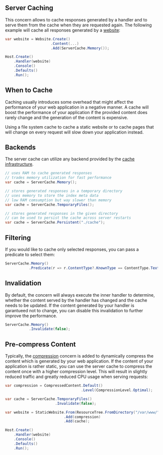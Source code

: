 ﻿## Server Caching

This concern allows to cache responses generated by a handler and to
serve them from the cache when they are requested again. The following
example will cache all responses generated by a [website](./websites):

```csharp
var website = Website.Create()
                     .Content(...)
                     .Add(ServerCache.Memory());

Host.Create()
    .Handler(website)
    .Console()
    .Defaults()
    .Run();
```

## When to Cache

Caching usually introduces some overhead that might affect the performance
of your web application in a negative manner. A cache will boost the
performance of your application if the provided content does rarely change 
and the generation of the content is expensive.

Using a file system cache to cache a static website or to cache
pages that will change on every request will slow down your 
application instead.

## Backends

The server cache can utilize any backend provided by the 
[cache infrastructure](./caches).

```csharp
// uses RAM to cache generated responses
// trades memory utilization for fast performance
var cache = ServerCache.Memory();

// stores generated responses in a temporary directory
// uses memory to store the index meta data
// low RAM comsumption but way slower than memory
var cache = ServerCache.TemporaryFiles();

// stores generated responses in the given directory
// can be used to persist the cache across server restarts
var cache = ServerCache.Persistent("./cache");
```

## Filtering

If you would like to cache only selected responses, you
can pass a predicate to select them:

```csharp
ServerCache.Memory()
           .Predicate(r => r.ContentType?.KnownType == ContentType.TextHtml);
```

## Invalidation

By default, the concern will always execute the inner handler
to determine, whether the content served by the handler has changed
and the cache needs to be updated. If the content generated by
your handler is garantueed not to change, you can disable this invalidation
to further improve the performance.

```csharp
ServerCache.Memory()
           .Invalidate(false);
```

## Pre-compress Content

Typically, the [compression](./compression) concern is added to
dynamically compress the content which is generated by your
web application. If the content of your application is rather static,
you can use the server cache to compress the content once with
a higher compression level. This will result in slightly reduced
traffic and greatly reduced CPU usage when serving requests:

```csharp
var compression = CompressedContent.Default()
                                   .Level(CompressionLevel.Optimal);

var cache = ServerCache.TemporaryFiles()
                       .Invalidate(false);

var website = StaticWebsite.From(ResourceTree.FromDirectory("/var/www/"))
                           .Add(compression)
                           .Add(cache);

Host.Create()
    .Handler(website)
    .Console()
    .Defaults()
    .Run();
```
